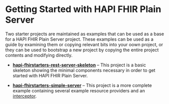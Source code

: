 # Getting Started with HAPI FHIR Plain Server

Two starter projects are maintained as examples that can be used as a base for a HAPI FHIR Plain Server project. These examples can be used as a guide by examining them or copying relevant bits into your oown project, or they can be used to bootstrap a new project by copying the entire project contents and modifying directly.

* **[hapi-fhirstarters-rest-server-skeleton](https://github.com/FirelyTeam/fhirstarters/tree/master/java/hapi-fhirstarters-rest-server-skeleton/)** &ndash; This project is a basic skeleton showing the minimal components necessary in order to get started with HAPI FHIR Plain Server. 

* **[hapi-fhirstarters-simple-server](https://github.com/FirelyTeam/fhirstarters/tree/master/java/hapi-fhirstarters-simple-server/)** &ndash; This project is a more complete example containing several example resource providers and an [interceptor](/docs/interceptors/). 

